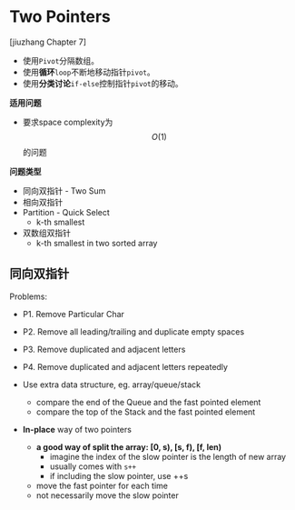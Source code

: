<extoc></extoc>

# Two Pointers

[jiuzhang Chapter 7]

- 使用`Pivot`分隔数组。
- 使用**循环**`loop`不断地移动指针`pivot`。
- 使用**分类讨论**`if-else`控制指针`pivot`的移动。

__适用问题__

- 要求space complexity为$$O(1)$$的问题

__问题类型__

- 同向双指针 - Two Sum
- 相向双指针
- Partition - Quick Select
    - k-th smallest
- 双数组双指针
    - k-th smallest in two sorted array

    

## 同向双指针 

Problems:

- P1. Remove Particular Char    
- P2. Remove all leading/trailing and duplicate empty spaces
- P3. Remove duplicated and adjacent letters
- P4. Remove duplicated and adjacent letters repeatedly

- Use extra data structure, eg. array/queue/stack
    - compare the end of the Queue and the fast pointed element
    - compare the top of the Stack and the fast pointed element
- **In-place** way of two pointers
    - **a good way of split the array: [0, s), [s, f), [f, len)**
        - imagine the index of the slow pointer is the length of new array
        - usually comes with `s++`
        - if including the slow pointer, use ++s
    - move the fast pointer for each time
    - not necessarily move the slow pointer